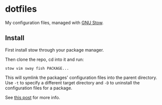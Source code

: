# dotfiles

My configuration files, managed with
[GNU Stow](https://www.gnu.org/software/stow/).

## Install

First install stow through your package manager.

Then clone the repo, cd into it and run:

    stow vim sway fish PACKAGE...

This will symlink the packages' configuration files into the parent directory.
Use `-t` to specify a different target directory and `-D` to uninstall the
configuration files for a package.

See [this post](http://brandon.invergo.net/news/2012-05-26-using-gnu-stow-to-manage-your-dotfiles.html)
for more info.
